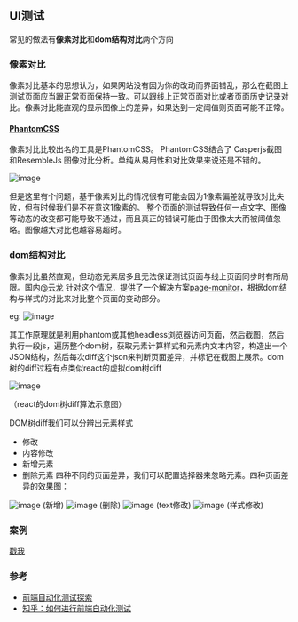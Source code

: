 
## UI测试
常见的做法有**像素对比**和**dom结构对比**两个方向

### 像素对比

像素对比基本的思想认为，如果网站没有因为你的改动而界面错乱，那么在截图上测试页面应当跟正常页面保持一致。可以跟线上正常页面对比或者页面历史记录对比。像素对比能直观的显示图像上的差异，如果达到一定阈值则页面可能不正常。

#### [PhantomCSS](https://github.com/Huddle/PhantomCSS)
像素对比比较出名的工具是PhantomCSS。 PhantomCSS结合了 Casperjs截图和ResembleJs 图像对比分析。单纯从易用性和对比效果来说还是不错的。

![image](http://fex.baidu.com/img/front-end-test/diff.png)

 但是这里有个问题，基于像素对比的情况很有可能会因为1像素偏差就导致对比失败，但有时候我们是不在意这1像素的。 整个页面的测试导致任何一点文字、图像等动态的改变都可能导致不通过，而且真正的错误可能由于图像太大而被阈值忽略。图像越大对比也越容易超时。

### dom结构对比

像素对比虽然直观，但动态元素居多且无法保证测试页面与线上页面同步时有所局限。国内[@云龙](https://github.com/fouber) 针对这个情况，提供了一个解决方案[page-monitor](https://github.com/fouber/page-monitor)，根据dom结构与样式的对比来对比整个页面的变动部分。

eg:
![image](http://fex.baidu.com/img/front-end-test/pagemonitor.png)

其工作原理就是利用phantom或其他headless浏览器访问页面，然后截图，然后执行一段js，遍历整个dom树，获取元素计算样式和元素内文本内容，构造出一个JSON结构，然后每次diff这个json来判断页面差异，并标记在截图上展示。dom树的diff过程有点类似react的虚拟dom树diff

![image](https://pic1.zhimg.com/09918f07833307ba8aa048cc0dfc0d88_b.jpg)

（react的dom树diff算法示意图）

DOM树diff我们可以分辨出元素样式

 + 修改
 + 内容修改
 + 新增元素
 + 删除元素
 四种不同的页面差异，我们可以配置选择器来忽略元素。四种页面差异的效果图：

 ![image](https://pic3.zhimg.com/ade3e3c68f4138355841d4dd39d5ee6a_b.jpg)
(新增)
 ![image](https://pic4.zhimg.com/8a92b15d9f6e0662c245c0d4c02fa957_b.jpg)
(删除)
 ![image](https://pic4.zhimg.com/4025954fd93cde9fda41a492c47bba83_b.jpg)
 (text修改)
 ![image](https://pic4.zhimg.com/108970b55c63dc9aed5ff99fffaff2a3_b.jpg)
 (样式修改)

### 案例
[戳我](./ui/readme.md)

### 参考

 + [前端自动化测试探索](http://fex.baidu.com/blog/2015/07/front-end-test/)
 + [知乎：如何进行前端自动化测试](https://www.zhihu.com/question/29922082)